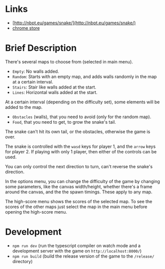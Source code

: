 # Links #


- [http://nbpt.eu/games/snake/](http://nbpt.eu/games/snake/)
- [chrome store](https://chrome.google.com/webstore/detail/snake-game/pihfccclbpikjeecdehncecpmkggndjn)


# Brief Description #


There's several maps to choose from (selected in main menu).

- `Empty`: No walls added.
- `Random`: Starts with an empty map, and adds walls randomly in the map at a certain interval.
- `Stairs`: Stair like walls added at the start.
- `Lines`: Horizontal walls added at the start.

At a certain interval (depending on the difficulty set), some elements will be added to the map.

- `Obstacles` (walls), that you need to avoid (only for the random map).
- `Food`, that you need to get, to grow the snake's tail.

The snake can't hit its own tail, or the obstacles, otherwise the game is over.

The snake is controlled with the `wasd` keys for player 1, and the `arrow` keys for player 2. If playing with only 1 player, then either of the controls can be used.

You can only control the next direction to turn, can't reverse the snake's direction.

In the options menu, you can change the difficulty of the game by changing some parameters, like the canvas width/height, whether there's a frame around the canvas, and the the spawn timings. These apply to any map.

The high-score menu shows the scores of the selected map. To see the scores of the other maps just select the map in the main menu before opening the high-score menu.

# Development #

- `npm run dev` (run the typescript compiler on watch mode and a development server with the game on `http://localhost:8000/`)
- `npm run build` (build the release version of the game to the `/release/` directory)
